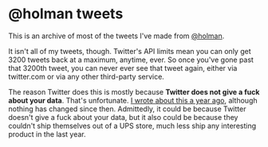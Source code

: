 # @holman tweets

This is an archive of most of the tweets I've made from
[@holman](http://twitter.com/holman).

It isn't all of my tweets, though. Twitter's API limits mean you can only get
3200 tweets back at a maximum, anytime, ever. So once you've gone past that
3200th tweet, you can never ever see that tweet again, either via
twitter.com or via any other third-party service.

The reason Twitter does this is mostly because **Twitter does not give a fuck
about your data**. That's unfortunate. [I wrote about this a year ago](http://zachholman.com/2010/09/hey-twitter-give-us-our-tweets/),
although nothing has changed since then. Admittedly, it could be because Twitter
doesn't give a fuck about your data, but it also could be because they couldn't
ship themselves out of a UPS store, much less ship any interesting product in
the last year.

